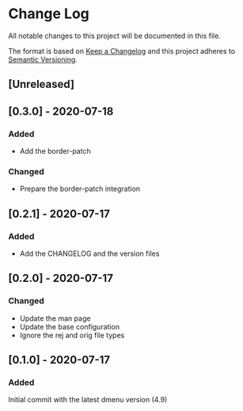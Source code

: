 
# Change Log
All notable changes to this project will be documented in this file.

The format is based on [Keep a Changelog](http://keepachangelog.com/)
and this project adheres to [Semantic Versioning](http://semver.org/).

## [Unreleased]

## [0.3.0] - 2020-07-18

### Added

- Add the border-patch

### Changed

- Prepare the border-patch integration

## [0.2.1] - 2020-07-17

### Added

- Add the CHANGELOG and the version files

## [0.2.0] - 2020-07-17

### Changed

- Update the man page
- Update the base configuration
- Ignore the rej and orig file types

## [0.1.0] - 2020-07-17

### Added

Initial commit with the latest dmenu version (4.9)